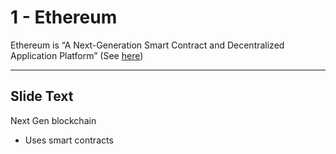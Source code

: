 # 1 - Ethereum

Ethereum is “A Next-Generation Smart Contract and Decentralized Application Platform” (See [here](https://ethereum.org/en/whitepaper/))

---
## Slide Text
Next Gen blockchain
- Uses smart contracts 

